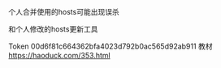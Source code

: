 个人合并使用的hosts可能出现误杀

和个人修改的hosts更新工具

Token    00d6f81c664362bfa4023d792b0ac565d92ab911 
教材
https://haoduck.com/353.html
